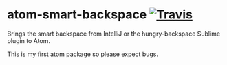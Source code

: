 # atom-smart-backspace [![Travis](https://img.shields.io/travis/schrej/atom-smart-backspace.svg?style=flat-square)](https://travis-ci.org/schrej/atom-smart-backspace)
Brings the smart backspace from IntelliJ or the hungry-backspace Sublime plugin to Atom.

This is my first atom package so please expect bugs.
